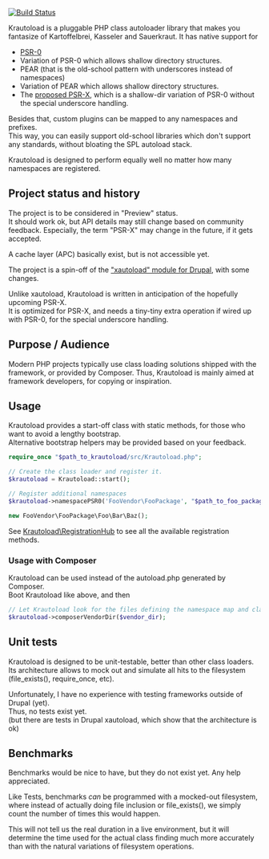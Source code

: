 [![Build Status](https://secure.travis-ci.org/donquixote/krautoload.png)](https://travis-ci.org/donquixote/krautoload)

Krautoload is a pluggable PHP class autoloader library that makes you fantasize of Kartoffelbrei, Kasseler and Sauerkraut.
It has native support for
- [PSR-0](https://github.com/php-fig/fig-standards/blob/master/accepted/PSR-0.md)
- Variation of PSR-0 which allows shallow directory structures.
- PEAR (that is the old-school pattern with underscores instead of namespaces)
- Variation of PEAR which allows shallow directory structures.
- The [proposed PSR-X](https://github.com/php-fig/fig-standards/blob/master/proposed/autoloader.md), which is a shallow-dir variation of PSR-0 without the special underscore handling.

Besides that, custom plugins can be mapped to any namespaces and prefixes.  
This way, you can easily support old-school libraries which don't support any standards, without bloating the SPL autoload stack.

Krautoload is designed to perform equally well no matter how many namespaces are registered.


## Project status and history

The project is to be considered in "Preview" status.  
It should work ok, but API details may still change based on community feedback.
Especially, the term "PSR-X" may change in the future, if it gets accepted.

A cache layer (APC) basically exist, but is not accessible yet.

The project is a spin-off of the ["xautoload" module for Drupal](http://drupal.org/project/xautoload), with some changes.  

Unlike xautoload, Krautoload is written in anticipation of the hopefully upcoming PSR-X.  
It is optimized for PSR-X, and needs a tiny-tiny extra operation if wired up with PSR-0, for the special underscore handling.


## Purpose / Audience

Modern PHP projects typically use class loading solutions shipped with the framework, or provided by Composer.
Thus, Krautoload is mainly aimed at framework developers, for copying or inspiration.


## Usage

Krautoload provides a start-off class with static methods, for those who want to avoid a lengthy bootstrap.  
Alternative bootstrap helpers may be provided based on your feedback.

```php
require_once "$path_to_krautoload/src/Krautoload.php";

// Create the class loader and register it.
$krautoload = Krautoload::start();

// Register additional namespaces
$krautoload->namespacePSR0('FooVendor\FooPackage', "$path_to_foo_package/src");

new FooVendor\FooPackage\Foo\Bar\Baz();
```

See [Krautoload\RegistrationHub](https://github.com/donquixote/krautoload/blob/master/src/Krautoload/RegistrationHub.php)
to see all the available registration methods.


### Usage with Composer

Krautoload can be used instead of the autoload.php generated by Composer.  
Boot Krautoload like above, and then

```php
// Let Krautoload look for the files defining the namespace map and class map.
$krautoload->composerVendorDir($vendor_dir);
```


## Unit tests

Krautoload is designed to be unit-testable, better than other class loaders.  
Its architecture allows to mock out and simulate all hits to the filesystem (file_exists(), require_once, etc).

Unfortunately, I have no experience with testing frameworks outside of Drupal (yet).  
Thus, no tests exist yet.  
(but there are tests in Drupal xautoload, which show that the architecture is ok)


## Benchmarks

Benchmarks would be nice to have, but they do not exist yet. Any help
appreciated.

Like Tests, benchmarks *can* be programmed with a mocked-out filesystem, where
instead of actually doing file inclusion or file_exists(), we simply count the
number of times this would happen.

This will not tell us the real duration in a live environment, but it will
determine the time used for the actual class finding much more accurately than
with the natural variations of filesystem operations.
